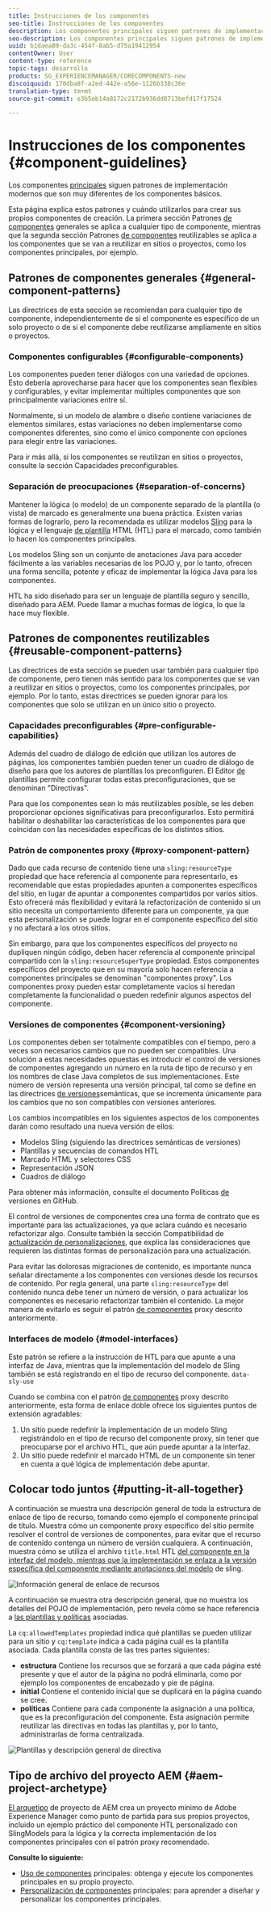 ```yaml
---
title: Instrucciones de los componentes
seo-title: Instrucciones de los componentes
description: Los componentes principales siguen patrones de implementación modernos que son muy diferentes de los componentes básicos.
seo-description: Los componentes principales siguen patrones de implementación modernos que son muy diferentes de los componentes básicos.
uuid: b1daea89-da3c-454f-8ab5-d75a19412954
contentOwner: User
content-type: reference
topic-tags: desarrollo
products: SG_EXPERIENCEMANAGER/CORECOMPONENTS-new
discoiquuid: 170dba8f-a2ed-442e-a56e-1126b338c36e
translation-type: tm+mt
source-git-commit: e3b5eb14a8172c2172b936dd8713befd17f17524

---
```



# Instrucciones de los componentes {#component-guidelines}

Los componentes [principales](developing.md) siguen patrones de implementación modernos que son muy diferentes de los componentes básicos.

Esta página explica estos patrones y cuándo utilizarlos para crear sus propios componentes de creación. La primera sección Patrones [de componentes](guidelines.md) generales se aplica a cualquier tipo de componente, mientras que la segunda sección Patrones [de componentes](guidelines.md) reutilizables se aplica a los componentes que se van a reutilizar en sitios o proyectos, como los componentes principales, por ejemplo.

## Patrones de componentes generales {#general-component-patterns}

Las directrices de esta sección se recomiendan para cualquier tipo de componente, independientemente de si el componente es específico de un solo proyecto o de si el componente debe reutilizarse ampliamente en sitios o proyectos.

### Componentes configurables {#configurable-components}

Los componentes pueden tener diálogos con una variedad de opciones. Esto debería aprovecharse para hacer que los componentes sean flexibles y configurables, y evitar implementar múltiples componentes que son principalmente variaciones entre sí.

Normalmente, si un modelo de alambre o diseño contiene variaciones de elementos similares, estas variaciones no deben implementarse como componentes diferentes, sino como el único componente con opciones para elegir entre las variaciones.

Para ir más allá, si los componentes se reutilizan en sitios o proyectos, consulte la sección Capacidades [](#pre-configurable-capabilities) preconfigurables.

### Separación de preocupaciones {#separation-of-concerns}

Mantener la lógica (o modelo) de un componente separado de la plantilla (o vista) de marcado es generalmente una buena práctica. Existen varias formas de lograrlo, pero la recomendada es utilizar modelos [Sling](https://sling.apache.org/documentation/bundles/models.html) para la lógica y el lenguaje [de plantilla](https://helpx.adobe.com/experience-manager/htl/using/overview.html) HTML (HTL) para el marcado, como también lo hacen los componentes principales.

Los modelos Sling son un conjunto de anotaciones Java para acceder fácilmente a las variables necesarias de los POJO y, por lo tanto, ofrecen una forma sencilla, potente y eficaz de implementar la lógica Java para los componentes.

HTL ha sido diseñado para ser un lenguaje de plantilla seguro y sencillo, diseñado para AEM. Puede llamar a muchas formas de lógica, lo que la hace muy flexible.

## Patrones de componentes reutilizables {#reusable-component-patterns}

Las directrices de esta sección se pueden usar también para cualquier tipo de componente, pero tienen más sentido para los componentes que se van a reutilizar en sitios o proyectos, como los componentes principales, por ejemplo. Por lo tanto, estas directrices se pueden ignorar para los componentes que solo se utilizan en un único sitio o proyecto.

### Capacidades preconfigurables {#pre-configurable-capabilities}

Además del cuadro de diálogo de edición que utilizan los autores de páginas, los componentes también pueden tener un cuadro de diálogo de diseño para que los autores de plantillas los preconfiguren. El Editor [de](https://helpx.adobe.com/experience-manager/6-5/sites/authoring/using/templates.html) plantillas permite configurar todas estas preconfiguraciones, que se denominan "Directivas".

Para que los componentes sean lo más reutilizables posible, se les deben proporcionar opciones significativas para preconfigurarlos. Esto permitirá habilitar o deshabilitar las características de los componentes para que coincidan con las necesidades específicas de los distintos sitios.

<!-- 

Comment Type: annotation
Last Modified By: ims-author-CE1E2CE451D1F0680A490D45@AdobeID
Last Modified Date: 2017-04-17T17:49:04.584-0400

Unclear how I can add my own capability toggle (for example, if i extend a component and want to toggle that extended functionality ... )

 -->

### Patrón de componentes proxy {#proxy-component-pattern}

Dado que cada recurso de contenido tiene una `sling:resourceType` propiedad que hace referencia al componente para representarlo, es recomendable que estas propiedades apunten a componentes específicos del sitio, en lugar de apuntar a componentes compartidos por varios sitios. Esto ofrecerá más flexibilidad y evitará la refactorización de contenido si un sitio necesita un comportamiento diferente para un componente, ya que esta personalización se puede lograr en el componente específico del sitio y no afectará a los otros sitios.

Sin embargo, para que los componentes específicos del proyecto no dupliquen ningún código, deben hacer referencia al componente principal compartido con la `sling:resourceSuperType` propiedad. Estos componentes específicos del proyecto que en su mayoría solo hacen referencia a componentes principales se denominan "componentes proxy". Los componentes proxy pueden estar completamente vacíos si heredan completamente la funcionalidad o pueden redefinir algunos aspectos del componente.

### Versiones de componentes {#component-versioning}

Los componentes deben ser totalmente compatibles con el tiempo, pero a veces son necesarios cambios que no pueden ser compatibles. Una solución a estas necesidades opuestas es introducir el control de versiones de componentes agregando un número en la ruta de tipo de recurso y en los nombres de clase Java completos de sus implementaciones. Este número de versión representa una versión principal, tal como se define en las directrices [de versiones](https://semver.org/)semánticas, que se incrementa únicamente para los cambios que no son compatibles con versiones anteriores.

Los cambios incompatibles en los siguientes aspectos de los componentes darán como resultado una nueva versión de ellos:

* Modelos Sling (siguiendo las directrices semánticas de versiones)
* Plantillas y secuencias de comandos HTL
* Marcado HTML y selectores CSS
* Representación JSON
* Cuadros de diálogo

Para obtener más información, consulte el documento Políticas [de](https://github.com/adobe/aem-core-wcm-components/wiki/Versioning-Policies) versiones en GitHub.

El control de versiones de componentes crea una forma de contrato que es importante para las actualizaciones, ya que aclara cuándo es necesario refactorizar algo. Consulte también la sección Compatibilidad de [actualización de personalizaciones](customizing.md#upgrade-compatibility-of-customizations), que explica las consideraciones que requieren las distintas formas de personalización para una actualización.

Para evitar las dolorosas migraciones de contenido, es importante nunca señalar directamente a los componentes con versiones desde los recursos de contenido. Por regla general, una parte `sling:resourceType` del contenido nunca debe tener un número de versión, o para actualizar los componentes es necesario refactorizar también el contenido. La mejor manera de evitarlo es seguir el patrón [de componentes](#proxy-component-pattern) proxy descrito anteriormente.

### Interfaces de modelo {#model-interfaces}

Este patrón se refiere a la instrucción de HTL para que apunte a una interfaz de Java, mientras que la implementación del modelo de Sling también se está registrando en el tipo de recurso del componente. `data-sly-use`

Cuando se combina con el patrón [de componentes](#proxy-component-pattern) proxy descrito anteriormente, esta forma de enlace doble ofrece los siguientes puntos de extensión agradables:

1. Un sitio puede redefinir la implementación de un modelo Sling registrándolo en el tipo de recurso del componente proxy, sin tener que preocuparse por el archivo HTL, que aún puede apuntar a la interfaz.
1. Un sitio puede redefinir el marcado HTML de un componente sin tener en cuenta a qué lógica de implementación debe apuntar.

## Colocar todo juntos {#putting-it-all-together}

A continuación se muestra una descripción general de toda la estructura de enlace de tipo de recurso, tomando como ejemplo el componente principal de título. Muestra cómo un componente proxy específico del sitio permite resolver el control de versiones de componentes, para evitar que el recurso de contenido contenga un número de versión cualquiera. A continuación, muestra cómo se utiliza el archivo `title.html` HTL [del componente en la interfaz del modelo, mientras que la implementación se enlaza a la versión específica del componente mediante anotaciones del modelo](https://helpx.adobe.com/experience-manager/htl/using/overview.html) de [](https://sling.apache.org/documentation/bundles/models.html) sling.

![Información general de enlace de recursos](assets/chlimage_1-32.png)

A continuación se muestra otra descripción general, que no muestra los detalles del POJO de implementación, pero revela cómo se hace referencia a [las plantillas y políticas](https://helpx.adobe.com/experience-manager/6-5/sites/developing/using/page-templates-editable.html) asociadas.

La `cq:allowedTemplates` propiedad indica qué plantillas se pueden utilizar para un sitio y `cq:template` indica a cada página cuál es la plantilla asociada. Cada plantilla consta de las tres partes siguientes:

* **estructura** Contiene los recursos que se forzará a que cada página esté presente y que el autor de la página no podrá eliminarla, como por ejemplo los componentes de encabezado y pie de página.
* **initial** Contiene el contenido inicial que se duplicará en la página cuando se cree.
* **políticas** Contiene para cada componente la asignación a una política, que es la preconfiguración del componente. Esta asignación permite reutilizar las directivas en todas las plantillas y, por lo tanto, administrarlas de forma centralizada.

![Plantillas y descripción general de directiva](assets/screen_shot_2018-12-07at093102.png)

## Tipo de archivo del proyecto AEM {#aem-project-archetype}

[El arquetipo](archetype.md) de proyecto de AEM crea un proyecto mínimo de Adobe Experience Manager como punto de partida para sus propios proyectos, incluido un ejemplo práctico del componente HTL personalizado con SlingModels para la lógica y la correcta implementación de los componentes principales con el patrón proxy recomendado.

**Consulte lo siguiente:**

* [Uso de componentes](using.md) principales: obtenga y ejecute los componentes principales en su propio proyecto.
* [Personalización de componentes](customizing.md) principales: para aprender a diseñar y personalizar los componentes principales.
